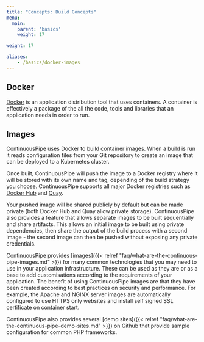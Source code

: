 ```yaml
---
title: "Concepts: Build Concepts"
menu:
  main:
    parent: 'basics'
    weight: 17

weight: 17

aliases:
    - /basics/docker-images
---
```


## Docker

[Docker](https://www.docker.com/) is an application distribution tool that uses containers. A container is effectively a package of the all the code, tools and libraries that an application needs in order to run.

## Images

ContinuousPipe uses Docker to build container images. When a build is run it reads configuration files from your Git repository to create an image that can be deployed to a Kubernetes cluster.

Once built, ContinuousPipe will push the image to a Docker registry where it will be stored with its own name and tag, depending of the build strategy you choose. ContinuousPipe supports all major Docker registries such as [Docker Hub](https://hub.docker.com/) and [Quay](https://quay.io/). 

Your pushed image will be shared publicly by default but can be made private (both Docker Hub and Quay allow private storage). ContinuousPipe also provides a feature that allows separate images to be built sequentially and share artifacts. This allows an initial image to be built using private dependencies, then share the output of the build process with a second image - the second image can then be pushed without exposing any private credentials.  

ContinuousPipe provides [images]({{< relref "faq/what-are-the-continuous-pipe-images.md" >}}) for many common technologies that you may need to use in your application infrastructure. These can be used as they are or as a base to add customisations according to the requirements of your application. The benefit of using ContinuousPipe images are that they have been created according to best practices on security and performance. For example, the Apache and NGINX server images are automatically configured to use HTTPS only websites and install self signed SSL certificate on container start.

ContinuousPipe also provides several [demo sites]({{< relref "faq/what-are-the-continuous-pipe-demo-sites.md" >}}) on Github that provide sample configuration for common PHP frameworks.
